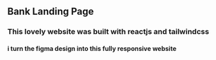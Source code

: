 ## Bank Landing Page 

### This lovely website was built with reactjs and tailwindcss
#### i turn the figma design into this fully responsive website